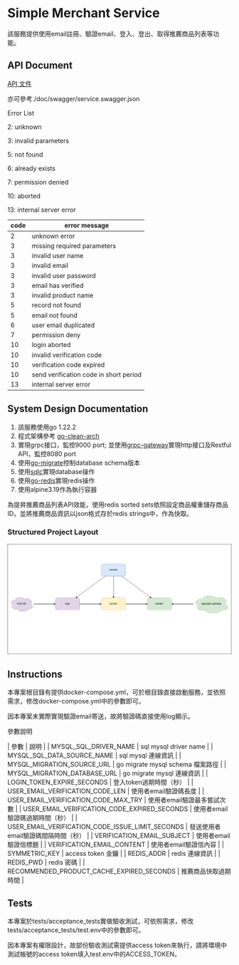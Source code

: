 # Simple Merchant Service

該服務提供使用email註冊、驗證email、登入、登出、取得推薦商品列表等功能。

## API Document

[API 文件](https://gitlab.com/way11229/simple_merchant/-/blob/main/doc/service.swagger.json?ref_type=heads)

亦可參考./doc/swagger/service.swagger.json

Error List

2: unknown

3: invalid parameters

5: not found

6: already exists

7: permission denied

10: aborted

13: internal server error

|  code   | error message  |
|  ----  | ----  |
| 2  | unknown error |
| 3  | missing required parameters |
| 3  | invalid user name |
| 3  | invalid email |
| 3  | invalid user password |
| 3  | email has verified |
| 3  | invalid product name |
| 5  | record not found |
| 5  | email not found |
| 6  | user email duplicated |
| 7  | permission deny |
| 10  | login aborted |
| 10  | invalid verification code |
| 10  | verification code expired |
| 10  | send verification code in short period |
| 13  | internal server error |

## System Design Documentation

1. 該服務使用go 1.22.2
2. 程式架構參考 [go-clean-arch](https://github.com/bxcodec/go-clean-arch)
3. 實現grpc接口，監控9000 port; 並使用[grpc-gateway](https://github.com/grpc-ecosystem/grpc-gateway)實現http接口及Restful API，監控8080 port
4. 使用[go-migrate](https://github.com/golang-migrate/migrate)控制database schema版本
5. 使用[sqlc](https://github.com/sqlc-dev/sqlc)實現database操作
6. 使用[go-redis](https://github.com/redis/go-redis)實現redis操作
7. 使用alpine3.19作為執行容器

為提昇推薦商品列表API效能，使用redis sorted sets依照設定商品權重儲存商品ID，並將推薦商品資訊以json格式存於redis strings中，作為快取。

### Structured Project Layout

![image](https://github.com/way11229/simple_merchant/blob/main/simple_merchant_struct_project_layout.png)

## Instructions

本專案根目錄有提供docker-compose.yml，可於根目錄直接啟動服務，並依照需求，修改docker-compose.yml中的參數即可。

因本專案未實際實現驗證email寄送，故將驗證碼直接使用log顯示。

參數說明

|  參數   | 說明  |
|  MYSQL_SQL_DRIVER_NAME  |  sql mysql driver name  |
|  MYSQL_SQL_DATA_SOURCE_NAME  |  sql mysql 連線資訊  |
|  MYSQL_MIGRATION_SOURCE_URL  |  go migrate mysql schema 檔案路徑  |
|  MYSQL_MIGRATION_DATABASE_URL  |  go migrate mysql 連線資訊 |
|  LOGIN_TOKEN_EXPIRE_SECONDS  |  登入token過期時間（秒）  |
|  USER_EMAIL_VERIFICATION_CODE_LEN  |  使用者email驗證碼長度  |
|  USER_EMAIL_VERIFICATION_CODE_MAX_TRY  |  使用者email驗證最多嘗試次數  |
|  USER_EMAIL_VERIFICATION_CODE_EXPIRED_SECONDS  |  使用者email驗證碼過期時間（秒）  |
|  USER_EMAIL_VERIFICATION_CODE_ISSUE_LIMIT_SECONDS  |  發送使用者email驗證碼間隔時間（秒）  |
|  VERIFICATION_EMAIL_SUBJECT  |  使用者email驗證信標題  |
|  VERIFICATION_EMAIL_CONTENT  |  使用者email驗證信內容  |
|  SYMMETRIC_KEY  |  access token 金鑰  |
|  REDIS_ADDR  |  redis 連線資訊  |
|  REDIS_PWD  |  redis 密碼  |
|  RECOMMENDED_PRODUCT_CACHE_EXPIRED_SECONDS  |  推薦商品快取過期時間  |

## Tests

本專案於tests/acceptance_tests實做驗收測試，可依照需求，修改tests/acceptance_tests/test.env中的參數即可。

因本專案有權限設計，故部份驗收測試需提供access token來執行，請將環境中測試帳號的access token填入test.env中的ACCESS_TOKEN。
